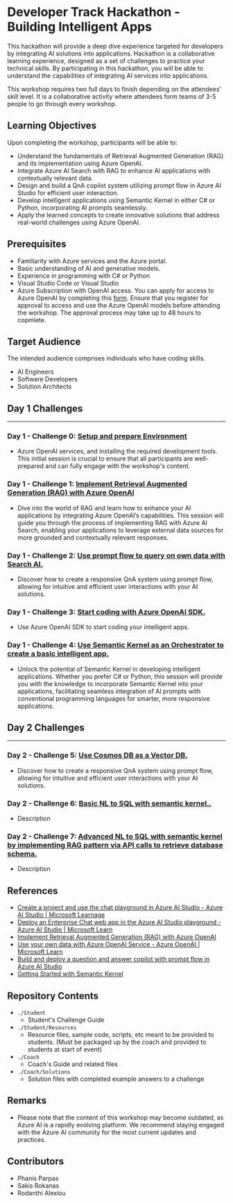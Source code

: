 # Developer Track Hackathon - Building Intelligent Apps

This hackathon will provide a deep dive experience targeted for developers by integrating AI solutions into applications. Hackathon is a collaborative learning experience, designed as a set of challenges to practice your technical skills. By participating in this hackathon, you will be able to understand the capabilities of integrating AI services into applications.

This workshop requires two full days to finish depending on the attendees' skill level. It is a collaborative activity where attendees form teams of 3-5 people to go through every workshop.
  
## Learning Objectives
Upon completing the workshop, participants will be able to:
- Understand the fundamentals of Retrieval Augmented Generation (RAG) and its implementation using Azure OpenAI.
- Integrate Azure AI Search with RAG to enhance AI applications with contextually relevant data.
- Design and build a QnA copilot system utilizing prompt flow in Azure AI Studio for efficient user interaction.
- Develop intelligent applications using Semantic Kernel in either C# or Python, incorporating AI prompts seamlessly.
- Apply the learned concepts to create innovative solutions that address real-world challenges using Azure OpenAI.
  
## Prerequisites
- Familiarity with Azure services and the Azure portal.
- Basic understanding of AI and generative models.
- Experience in programming with C# or Python
- Visual Studio Code or Visual Studio
- Azure Subscription with OpenAI access. You can apply for access to Azure OpenAI by completing this [form](https://aka.ms/oai/access). Ensure that you register for approval to access and use the Azure OpenAI models before attending the workshop. The approval process may take up to 48 hours to copmlete.

## Target Audience
The intended audience comprises individuals who have coding skills.
- AI Engineers
- Software Developers
- Solution Architects

## Day 1 Challenges

---

### Day 1 - Challenge 0: **[Setup and prepare Environment](Student/Challenge_00.md)**

- Azure OpenAI services, and installing the required development tools. This initial session is crucial to ensure that all participants are well-prepared and can fully engage with the workshop's content.

### Day 1 - Challenge 1: **[Implement Retrieval Augmented Generation (RAG) with Azure OpenAI](Student/Challenge_01.md)**

- Dive into the world of RAG and learn how to enhance your AI applications by integrating Azure OpenAI’s capabilities. This session will guide you through the process of implementing RAG with Azure AI Search, enabling your applications to leverage external data sources for more grounded and contextually relevant responses.

### Day 1 - Challenge 2: **[Use prompt flow to query on own data with Search AI.](Student/Challenge_02.md)**

- Discover how to create a responsive QnA system using prompt flow, allowing for intuitive and efficient user interactions with your AI solutions.

### Day 1 - Challenge 3: **[Start coding with Azure OpenAI SDK.](Student/Challenge_03.md)**

- Use Azure OpenAI SDK to start coding your intelligent apps.

### Day 1 - Challenge 4: **[Use Semantic Kernel as an Orchestrator to create a basic intelligent app.](Student/Challenge_04.md)**

- Unlock the potential of Semantic Kernel in developing intelligent applications. Whether you prefer C# or Python, this session will provide you with the knowledge to incorporate Semantic Kernel into your applications, facilitating seamless integration of AI prompts with conventional programming languages for smarter, more responsive applications.

## Day 2 Challenges

---

### Day 2 - Challenge 5: **[Use Cosmos DB as a Vector DB.](Student/Challenge_05.md)**

- Discover how to create a responsive QnA system using prompt flow, allowing for intuitive and efficient user interactions with your AI solutions.

### Day 2 - Challenge 6: **[Basic NL to SQL with semantic kernel..](Student/Challenge_06.md)**

- Description

### Day 2 - Challenge 7: **[Advanced NL to SQL with semantic kernel by implementing RAG pattern via API calls to retrieve database schema.](Student/Challenge_07.md)**

- Description

## References
- [Create a project and use the chat playground in Azure AI Studio - Azure AI Studio | Microsoft Learnage](https://learn.microsoft.com/en-us/azure/ai-studio/quickstarts/get-started-playground)
- [Deploy an Enterprise Chat web app in the Azure AI Studio playground - Azure AI Studio | Microsoft Learn](https://learn.microsoft.com/en-us/azure/ai-studio/tutorials/deploy-chat-web-app)
- [Implement Retrieval Augmented Generation (RAG) with Azure OpenAI](https://microsoftlearning.github.io/mslearn-openai/Instructions/Exercises/06-use-own-data.html)
- [Use your own data with Azure OpenAI Service - Azure OpenAI | Microsoft Learn](https://learn.microsoft.com/en-us/azure/ai-services/openai/use-your-data-quickstart?tabs=command-line%2Cpython-new&pivots=programming-language-csharp)
- [Build and deploy a question and answer copilot with prompt flow in Azure AI Studio](https://learn.microsoft.com/en-us/azure/ai-studio/tutorials/deploy-copilot-ai-studio)
- [Getting Started with Semantic Kernel](https://learn.microsoft.com/en-us/semantic-kernel/get-started/quick-start-guide)

## Repository Contents

- `./Student`
  - Student's Challenge Guide
- `./Student/Resources`
  - Resource files, sample code, scripts, etc meant to be provided to students. (Must be packaged up by the coach and provided to students at start of event)
- `./Coach`
  - Coach's Guide and related files
- `./Coach/Solutions`
  - Solution files with completed example answers to a challenge

## Remarks
- Please note that the content of this workshop may become outdated, as Azure AI is a rapidly evolving platform. We recommend staying engaged with the Azure AI community for the most current updates and practices.
    
## Contributors
- Phanis Parpas
- Sakis Rokanas
- Rodanthi Alexiou
